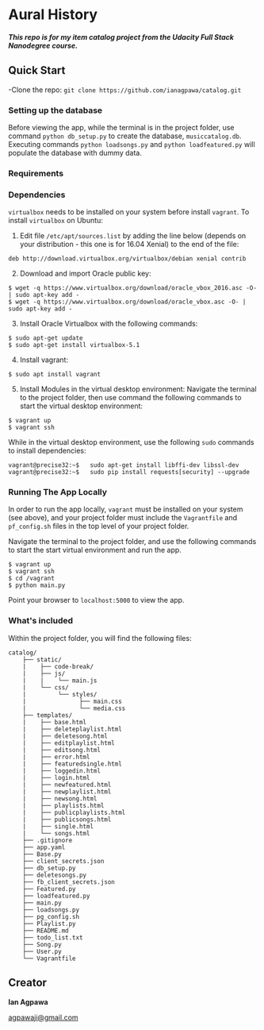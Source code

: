# Aural History

##### This repo is for my item catalog project from the Udacity Full Stack Nanodegree course.    


## Quick Start
-Clone the repo: `git clone https://github.com/ianagpawa/catalog.git`

### Setting up the database
Before viewing the app, while the terminal is in the project folder, use command `python db_setup.py` to create the database, `musiccatalog.db`.  Executing commands `python loadsongs.py` and `python loadfeatured.py` will populate the database with dummy data.

### Requirements

### Dependencies
`virtualbox` needs to be installed on your system before install `vagrant`.  To install `virtualbox` on Ubuntu:
1.  Edit file `/etc/apt/sources.list` by adding the line below (depends on your distribution - this one is for 16.04 Xenial) to the end of the file:
```
deb http://download.virtualbox.org/virtualbox/debian xenial contrib
```
2.  Download and import Oracle public key:
```
$ wget -q https://www.virtualbox.org/download/oracle_vbox_2016.asc -O- | sudo apt-key add -
$ wget -q https://www.virtualbox.org/download/oracle_vbox.asc -O- | sudo apt-key add -

```
3.  Install Oracle Virtualbox with the following commands:
```
$ sudo apt-get update
$ sudo apt-get install virtualbox-5.1
```
4.  Install vagrant:
```
$ sudo apt install vagrant
```

5.  Install Modules in the virtual desktop environment:
Navigate the terminal to the project folder, then use command the following commands to start the virtual desktop environment:
```
$ vagrant up
$ vagrant ssh
```

While in the virtual desktop environment, use the following `sudo` commands to install dependencies:
```
vagrant@precise32:~$   sudo apt-get install libffi-dev libssl-dev
vagrant@precise32:~$   sudo pip install requests[security] --upgrade
```


### Running The App Locally
In order to run the app locally, `vagrant` must be installed on your system (see above), and your project folder must include the `Vagrantfile` and `pf_config.sh` files in the top level of your project folder.

Navigate the terminal to the project folder, and use the following commands to start the start virtual environment and run the app.
```
$ vagrant up
$ vagrant ssh
$ cd /vagrant
$ python main.py
```
Point your browser to `localhost:5000` to view the app.


### What's included
Within the project folder, you will find the following files:

```
catalog/
    ├── static/
    |    ├── code-break/
    |    ├── js/
    |    |    └── main.js
    |    └── css/
    |         └── styles/
    |               ├── main.css
    |               └── media.css
    ├── templates/
    |    ├── base.html
    |    ├── deleteplaylist.html
    |    ├── deletesong.html
    |    ├── editplaylist.html
    |    ├── editsong.html
    |    ├── error.html
    |    ├── featuredsingle.html
    |    ├── loggedin.html
    |    ├── login.html
    |    ├── newfeatured.html
    |    ├── newplaylist.html
    |    ├── newsong.html    
    |    ├── playlists.html
    |    ├── publicplaylists.html
    |    ├── publicsongs.html
    |    ├── single.html    
    |    └── songs.html
    ├── .gitignore
    ├── app.yaml
    ├── Base.py
    ├── client_secrets.json
    ├── db_setup.py
    ├── deletesongs.py    
    ├── fb_client_secrets.json
    ├── Featured.py   
    ├── loadfeatured.py  
    ├── main.py    
    ├── loadsongs.py
    ├── pg_config.sh
    ├── Playlist.py
    ├── README.md
    ├── todo_list.txt
    ├── Song.py
    ├── User.py
    └── Vagrantfile
```

## Creator

**Ian Agpawa**

 agpawaji@gmail.com
